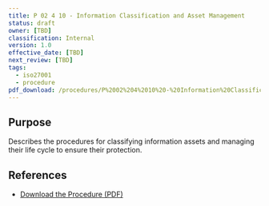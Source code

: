 ```yaml
---
title: P 02 4 10 - Information Classification and Asset Management
status: draft
owner: [TBD]
classification: Internal
version: 1.0
effective_date: [TBD]
next_review: [TBD]
tags:
  - iso27001
  - procedure
pdf_download: /procedures/P%2002%204%2010%20-%20Information%20Classification%20and%20Asset%20Management.pdf
---
```


## Purpose
Describes the procedures for classifying information assets and managing their life cycle to ensure their protection.

## References
- [Download the Procedure (PDF)](/procedures/P%2002%204%2010%20-%20Information%20Classification%20and%20Asset%20Management.pdf)
